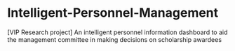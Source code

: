 # Intelligent-Personnel-Management
[VIP Research project] An intelligent personnel information dashboard to aid the management committee in making decisions on scholarship awardees
